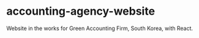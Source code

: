 # accounting-agency-website

Website in the works for Green Accounting Firm, South Korea, with React.